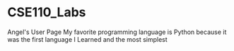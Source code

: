 # CSE110_Labs
Angel's User Page
My favorite programming language is Python because it was the first language I Learned and the most
simplest
